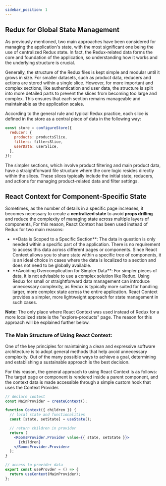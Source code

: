 ```yaml
---
sidebar_position: 1
---
```


## Redux for Global State Management

As previously mentioned, two main approaches have been considered for managing the application's state, with the most significant one being the use of centralized Redux state. In fact, the Redux-related data forms the core and foundation of the application, so understanding how it works and the underlying structure is crucial.

Generally, the structure of the Redux files is kept simple and modular until it grows in size. For smaller datasets, such as product data, reducers and actions are stored within a single slice. However, for more important and complex sections, like authentication and user data, the structure is split into more detailed parts to prevent the slices from becoming too large and complex. This ensures that each section remains manageable and maintainable as the application scales.

According to the general rule and typical Redux practice, each slice is defined in the store as a central piece of data in the following way:

```js title="store"
const store = configureStore({
  reducer: {
    products: productsSlice,
    filters: filtersSlice,
    userData: userSlice,
  },
});
```

The simpler sections, which involve product filtering and main product data, have a straightforward file structure where the core logic resides directly within the slices. These slices typically include the initial state, reducers, and actions for managing product-related data and filter settings.

## React Context for Component-Specific State

Sometimes, as the number of details in a specific page increases, it becomes necessary to create a **centralized state** to avoid **props drilling** and reduce the complexity of managing state across multiple layers of components, For this reason, React Context has been used instead of Redux for two main reasons:

<ul>
<li>
**Data is Scoped to a Specific Section**: The data in question is only needed within a specific part of the application. There is no requirement to access this data across different pages or components. Since React Context allows you to share state within a specific tree of components, it is an ideal choice in cases where the data is localized to a section and does not need to be globally available.
</li>
<li>
**Avoiding Overcomplication for Simpler Data**: For simpler pieces of data, it is not advisable to use a complex solution like Redux. Using Redux for small or straightforward data management can introduce unnecessary complexity, as Redux is typically more suited for handling larger, more complex state across the entire application. React Context provides a simpler, more lightweight approach for state management in such cases.
</li>
</ul>

**Note:** The only place where React Context was used instead of Redux for a more localized state is the "explore-products" page. The reason for this approach will be explained further below.

### The Main Structure of Using React Context:

One of the key principles for maintaining a clean and expressive software architecture is to adopt general methods that help avoid unnecessary complexity. Out of the many possible ways to achieve a goal, determining and establishing a sustainable approach is the best decision.

For this reason, the general approach to using React Context is as follows: The target page or component is rendered inside a parent component, and the context data is made accessible through a simple custom hook that uses the Context Provider.

```jsx title="context example"
// declare context
const MainProvider = createContext();

function Context({ children }) {
  // local state and functionalities
  const [state, setState] = useState();

  // return children in provider
  return (
    <RoomsProvider.Provider value={{ state, setState }}>
      {children}
    </RoomsProvider.Provider>
  );
}

// access to provider data
export const useProvder = () => {
  return useContext(MainProvider);
};
```
